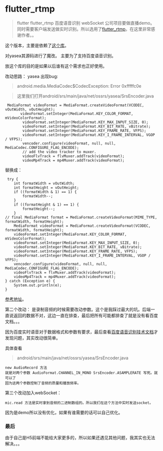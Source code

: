 # flutter_rtmp  

> flutter flutter_rtmp 百度语音识别 webSocket
公司项目要做直播demo。同时需要客户端发送做实时识别。所以选用了[flutter_rtmp](https://github.com/MEnigma/flutter_rtmp)。在这里非常感谢作者。。

这个版本，主要是依赖了[这个库](https://github.com/MEnigma/flutter_rtmp/tree/v0.1.6)。

对yasea其源码进行了魔改。
主要为了支持百度语音识别。

放这个库的目的是如果以后谁有这个需求也正好使用。


改动思路：
yasea 出现bug:
> android.media.MediaCodec$CodecException: Error 0xfffffc0e

>这里我们打开android/srs/main/java/net/ossrs/yasea/SrsEncoder.java
```
 MediaFormat videoFormat = MediaFormat.createVideoFormat(VCODEC, vOutWidth, vOutHeight);
       videoFormat.setInteger(MediaFormat.KEY_COLOR_FORMAT, mVideoColorFormat);
        videoFormat.setInteger(MediaFormat.KEY_MAX_INPUT_SIZE, 0);
        videoFormat.setInteger(MediaFormat.KEY_BIT_RATE, vBitrate);
        videoFormat.setInteger(MediaFormat.KEY_FRAME_RATE, VFPS);
        videoFormat.setInteger(MediaFormat.KEY_I_FRAME_INTERVAL, VGOP / VFPS);
        vencoder.configure(videoFormat, null, null, MediaCodec.CONFIGURE_FLAG_ENCODE);
        // add the video tracker to muxer.
        videoFlvTrack = flvMuxer.addTrack(videoFormat);
        videoMp4Track = mp4Muxer.addTrack(videoFormat);
```
替换成：
```
 try {
    int formatWidth = vOutWidth;
    int formatHeight = vOutHeight;
    if ((formatWidth & 1) == 1) {
        formatWidth--;
    }
    if ((formatHeight & 1) == 1) {
        formatHeight--;
    }
// final MediaFormat format = MediaFormat.createVideoFormat(MIME_TYPE, formatWidth, formatHeight);
    MediaFormat videoFormat = MediaFormat.createVideoFormat(VCODEC, formatWidth, formatHeight);
    videoFormat.setInteger(MediaFormat.KEY_COLOR_FORMAT, mVideoColorFormat);
    videoFormat.setInteger(MediaFormat.KEY_MAX_INPUT_SIZE, 0);
    videoFormat.setInteger(MediaFormat.KEY_BIT_RATE, vBitrate);
    videoFormat.setInteger(MediaFormat.KEY_FRAME_RATE, VFPS);
    videoFormat.setInteger(MediaFormat.KEY_I_FRAME_INTERVAL, VGOP / VFPS);
    vencoder.configure(videoFormat, null, null, MediaCodec.CONFIGURE_FLAG_ENCODE);
    videoFlvTrack = flvMuxer.addTrack(videoFormat);
    videoMp4Track = mp4Muxer.addTrack(videoFormat);
} catch (Exception e) {
    System.out.println(e);
}
```

[参考地址](https://blog.csdn.net/zhang___yong/article/details/82760756)。

第二个改动：
是录制音频的时候需要改动参数。这个是我踩过最大的坑。后端一直说返回的数据不对，这边一直在排查，最后把所有可能都排查了就是没有看百度文档。。。


因为百度实时语音对于数据格式和参数有要求，最后查看[百度语音识别技术文档](https://ai.baidu.com/ai-doc/SPEECH/2k5dllqxj)才发现问题，其实改动很简单。

具体查看
> android/srs/main/java/net/ossrs/yasea/SrsEncoder.java
```
new AudioRecord 方法
就是对两个参数 AudioFormat.CHANNEL_IN_MONO SrsEncoder.ASAMPLERATE 写死。就可以了
因为这两个参数控制了音频的质量和播放频率。
```
第三个改动加入webSocket：
```
mic.read 方法是实时拿到音频的二进制数组的。所以我们在这个方法中实时发送socket。
```
因为是demo所以没有优化，如果有谁需要的话可以自己优化。


### 最后
由于自己是H5前端不能给大家更多的，所以如果还遇见其他问题，我其实也无法解决。。。